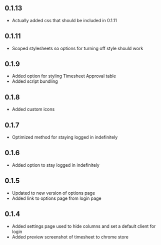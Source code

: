 ## 0.1.13
- Actually added css that should be included in 0.1.11

## 0.1.11
- Scoped stylesheets so options for turning off style should work

## 0.1.9
- Added option for styling Timesheet Approval table
- Added script bundling

## 0.1.8
- Added custom icons

## 0.1.7
- Optimized method for staying logged in indefinitely

## 0.1.6
- Added option to stay logged in indefinitely

## 0.1.5
- Updated to new version of options page
- Added link to options page from login page

## 0.1.4
- Added settings page used to hide columns and set a default client for login
- Added preview screenshot of timesheet to chrome store
